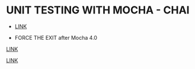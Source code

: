 # UNIT TESTING WITH MOCHA - CHAI

* [LINK](https://codeburst.io/javascript-unit-testing-using-mocha-and-chai-1d97d9f18e71)

* FORCE THE EXIT after Mocha 4.0

[LINK](https://stackoverflow.com/questions/46759249/chai-http-not-exiting-after-running-tests)

[LINK](https://github.com/chaijs/chai-http/issues/178#issuecomment-336602457)